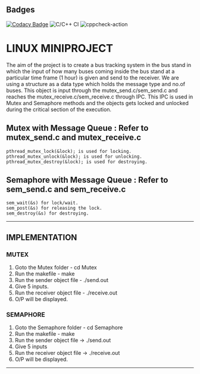 ## Badges
[![Codacy Badge](https://api.codacy.com/project/badge/Grade/06f57ff9c1124867a789516ea1d17f32)](https://app.codacy.com/gh/stepin104678/Mini-Project-Linux-OS?utm_source=github.com&utm_medium=referral&utm_content=stepin104678/Mini-Project-Linux-OS&utm_campaign=Badge_Grade)
![C/C++ CI](https://github.com/stepin104678/Mini-Project-Linux-OS/workflows/C/C++%20CI/badge.svg)
![cppcheck-action](https://github.com/stepin104678/Mini-Project-Linux-OS/workflows/cppcheck-action/badge.svg)

# LINUX MINIPROJECT

The aim of the project is to create a bus tracking system in the bus stand in which the input of how many buses coming inside the bus stand at a particular time frame (1 hour) is given and send to the receiver. We are using a structure as a data type which holds the message type and no.of buses. This object is input through the mutex_send.c/sem_send.c and reaches the mutex_receive.c/sem_receive.c through IPC. This IPC is used in Mutex and Semaphore methods and the objects gets locked and unlocked during the critical section of the execution.

## Mutex with Message Queue : Refer to mutex_send.c and mutex_receive.c

    pthread_mutex_lock(&lock); is used for locking.
    pthread_mutex_unlock(&lock); is used for unlocking.
    pthread_mutex_destroy(&lock); is used for destroying.
    
## Semaphore with Message Queue : Refer to sem_send.c and sem_receive.c

    sem_wait(&s) for lock/wait.
    sem_post(&s) for releasing the lock.
    sem_destroy(&s) for destroying.

**********************************************************************************************************************************************************************
## IMPLEMENTATION

### MUTEX
1) Goto the Mutex folder	-	cd Mutex
2) Run the makefile		-	make
3) Run the sender object file 	- 	./send.out
4) Give 5 inputs.
5) Run the receiver object file - 	./receive.out
6) O/P will be displayed.

### SEMAPHORE
1) Goto the Semaphore folder	-	cd Semaphore
2) Run the makefile 		- 	make
3) Run the sender object file	-> 	./send.out
4) Give 5 inputs
5) Run the receiver object file -> 	./receive.out
6) O/P will be displayed.

**********************************************************************************************************************************************************************
